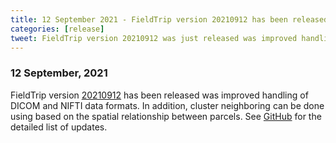 ```yaml
---
title: 12 September 2021 - FieldTrip version 20210912 has been released
categories: [release]
tweet: FieldTrip version 20210912 was just released was improved handling of DICOM/NIFTI data, new parcellation-based clustering funcitonality and many more fixes. See http://www.fieldtriptoolbox.org/#12-september-2021
---
```


### 12 September, 2021

FieldTrip version [20210912](http://github.com/fieldtrip/fieldtrip/releases/tag/20210912) has been released was improved handling of DICOM and NIFTI data formats. In addition, cluster neighboring can be done using based on the spatial relationship between parcels. See [GitHub](https://github.com/fieldtrip/fieldtrip/compare/20210906...20210912) for the detailed list of updates.

